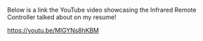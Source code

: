 Below is a link the YouTube video showcasing the Infrared Remote Controller talked about on my resume!

https://youtu.be/MlGYNs8hKBM


